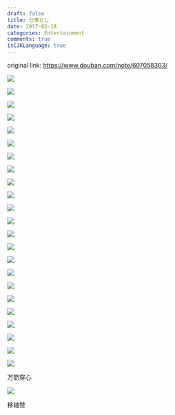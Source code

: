 ```yaml
---
draft: false
title: 仕事だし
date: 2017-02-18
categories: Entertainment
comments: true
isCJKLanguage: true
---
```


original link: https://www.douban.com/note/607058303/

![](../../assets/images/2017/02/p40724855.jpg)

![](../../assets/images/2017/02/p40724878.jpg)

![](../../assets/images/2017/02/p40724888.jpg)

![](../../assets/images/2017/02/p40724887.jpg)

![](../../assets/images/2017/02/p40724903.jpg)

![](../../assets/images/2017/02/p40724904.jpg)

![](../../assets/images/2017/02/p40724910.jpg)

![](../../assets/images/2017/02/p40724911.jpg)

![](../../assets/images/2017/02/p40724918.jpg)

![](../../assets/images/2017/02/p40724921.jpg)

![](../../assets/images/2017/02/p40724932.jpg)

![](../../assets/images/2017/02/p40724927.jpg)

![](../../assets/images/2017/02/p40724936.jpg)

![](../../assets/images/2017/02/p40724935.jpg)

![](../../assets/images/2017/02/p40724947.jpg)

![](../../assets/images/2017/02/p40724942.jpg)

![](../../assets/images/2017/02/p40724954.jpg)

![](../../assets/images/2017/02/p40724955.jpg)

![](../../assets/images/2017/02/p40724996.jpg)

![](../../assets/images/2017/02/p40724998.jpg)

![](../../assets/images/2017/02/p40725032.jpg)

![](../../assets/images/2017/02/p40725033.jpg)

![](../../assets/images/2017/02/p40725038.jpg)

万箭穿心

![](../../assets/images/2017/02/p40725064.jpg)

移轴赞
